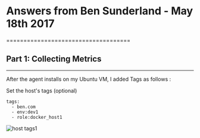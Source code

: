 # Answers from Ben Sunderland  -  May 18th 2017
====================================

## Part 1: Collecting Metrics
-------------------------------

After the agent installs on my Ubuntu VM, I added Tags as follows : 


Set the host's tags (optional) 

```
tags:
  - ben.com
  - env:dev1
  - role:docker_host1
```



![host tags1](https://user-images.githubusercontent.com/2524766/40223179-832494e6-5ac5-11e8-86ee-a2ee4d472456.png)

